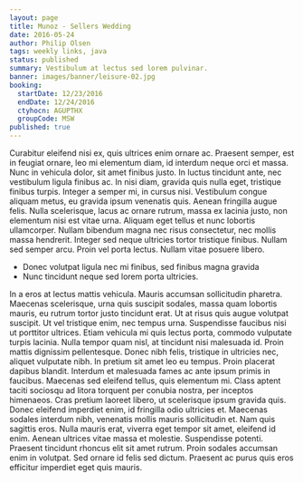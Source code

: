 ```yaml
---
layout: page
title: Munoz - Sellers Wedding
date: 2016-05-24
author: Philip Olsen
tags: weekly links, java
status: published
summary: Vestibulum at lectus sed lorem pulvinar.
banner: images/banner/leisure-02.jpg
booking:
  startDate: 12/23/2016
  endDate: 12/24/2016
  ctyhocn: AGUPTHX
  groupCode: MSW
published: true
---
```

Curabitur eleifend nisi ex, quis ultrices enim ornare ac. Praesent semper, est in feugiat ornare, leo mi elementum diam, id interdum neque orci et massa. Nunc in vehicula dolor, sit amet finibus justo. In luctus tincidunt ante, nec vestibulum ligula finibus ac. In nisi diam, gravida quis nulla eget, tristique finibus turpis. Integer a semper mi, in cursus nisi. Vestibulum congue aliquam metus, eu gravida ipsum venenatis quis. Aenean fringilla augue felis. Nulla scelerisque, lacus ac ornare rutrum, massa ex lacinia justo, non elementum nisi est vitae urna. Aliquam eget tellus et nunc lobortis ullamcorper. Nullam bibendum magna nec risus consectetur, nec mollis massa hendrerit. Integer sed neque ultricies tortor tristique finibus. Nullam sed semper arcu. Proin vel porta lectus. Nullam vitae posuere libero.

* Donec volutpat ligula nec mi finibus, sed finibus magna gravida
* Nunc tincidunt neque sed lorem porta ultricies.

In a eros at lectus mattis vehicula. Mauris accumsan sollicitudin pharetra. Maecenas scelerisque, urna quis suscipit sodales, massa quam lobortis mauris, eu rutrum tortor justo tincidunt erat. Ut at risus quis augue volutpat suscipit. Ut vel tristique enim, nec tempus urna. Suspendisse faucibus nisi ut porttitor ultrices. Etiam vehicula mi quis lectus porta, commodo vulputate turpis lacinia. Nulla tempor quam nisl, at tincidunt nisi malesuada id. Proin mattis dignissim pellentesque. Donec nibh felis, tristique in ultricies nec, aliquet vulputate nibh. In pretium sit amet leo eu tempus. Proin placerat dapibus blandit. Interdum et malesuada fames ac ante ipsum primis in faucibus. Maecenas sed eleifend tellus, quis elementum mi. Class aptent taciti sociosqu ad litora torquent per conubia nostra, per inceptos himenaeos. Cras pretium laoreet libero, ut scelerisque ipsum gravida quis.
Donec eleifend imperdiet enim, id fringilla odio ultricies et. Maecenas sodales interdum nibh, venenatis mollis mauris sollicitudin et. Nam quis sagittis eros. Nulla mauris erat, viverra eget tempor sit amet, eleifend id enim. Aenean ultrices vitae massa et molestie. Suspendisse potenti. Praesent tincidunt rhoncus elit sit amet rutrum. Proin sodales accumsan enim in volutpat. Sed ornare id felis sed dictum. Praesent ac purus quis eros efficitur imperdiet eget quis mauris.
